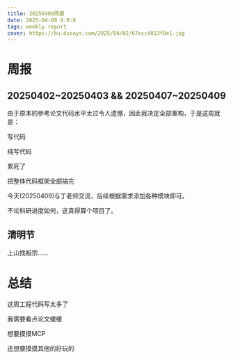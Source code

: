 ```yaml
---
title: 20250409周报
date: 2025-04-09 9:0:0
tags: weekly report
cover: https://bu.dusays.com/2025/04/02/67ecc4813f8e1.jpg
---
```


# 周报
## 20250402~20250403 && 20250407~20250409
由于原本的参考论文代码水平太过令人遗憾，因此我决定全部重构，于是这周就是：

写代码

纯写代码

累死了

把整体代码框架全部搞完

今天(20250409)与丁老师交流，后续根据需求添加各种模块即可。

不论科研进度如何，这真得算个项目了。

## 清明节
上山找祖宗……



# 总结
这周工程代码写太多了

我需要看点论文缓缓

想要摸摸MCP

还想要摸摸其他的好玩的

